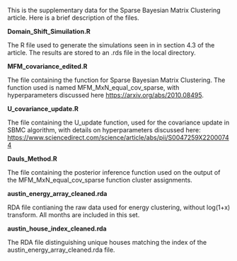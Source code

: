 This is the supplementary data for the Sparse Bayesian Matrix Clustering article. Here is a brief description of the files.


**Domain_Shift_Simuilation.R**

The R file used to generate the simulations seen in in section 4.3 of the article. The results are stored to an .rds file in the local directory.

**MFM_covariance_edited.R**

The file containing the function for Sparse Bayesian Matrix Clustering. The function used is named MFM_MxN_equal_cov_sparse, with hyperparameters discussed here https://arxiv.org/abs/2010.08495.

**U_covariance_update.R**

The file containing the U_update function, used for the covariance update in SBMC algorithm, with details on hyperparameters discussed here: https://www.sciencedirect.com/science/article/abs/pii/S0047259X22000744

**Dauls_Method.R**

The file containing the posterior inference function used on the output of the MFM_MxN_equal_cov_sparse function cluster assignments. 

**austin_energy_array_cleaned.rda**

RDA file contianing the raw data used for energy clustering, without log(1+x) transform. All months are included in this set. 

**austin_house_index_cleaned.rda**

The RDA file distinguishing unique houses matching the index of the austin_energy_array_cleaned.rda file. 
